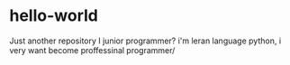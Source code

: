 # hello-world
Just another repository
I junior programmer? i'm leran language python, i very want become proffessinal programmer/
